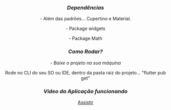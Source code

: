 <div align="center">
    <h3><i>Dependências</i></h3>
    <p>- Além das padrões... Cupertino e Material.</P>
    <p>- Package widgets</p>
    <p>- Package Math</p>
</div>

<div align="center">
    <h3><i>Como Rodar?</i></h3>
    <p><i>- Baixe o projeto na sua máquina</i></p>
    <p>Rode no CLI do seu SO ou IDE, dentro da pasta raiz do projeto... "flutter pub get"</p>
</div>

<div align="center">
    <h3><i>Video da Aplicação funcionando</i></h3>
    
[Assistir](https://youtu.be/1aconzhsYVc)
    
</div>
